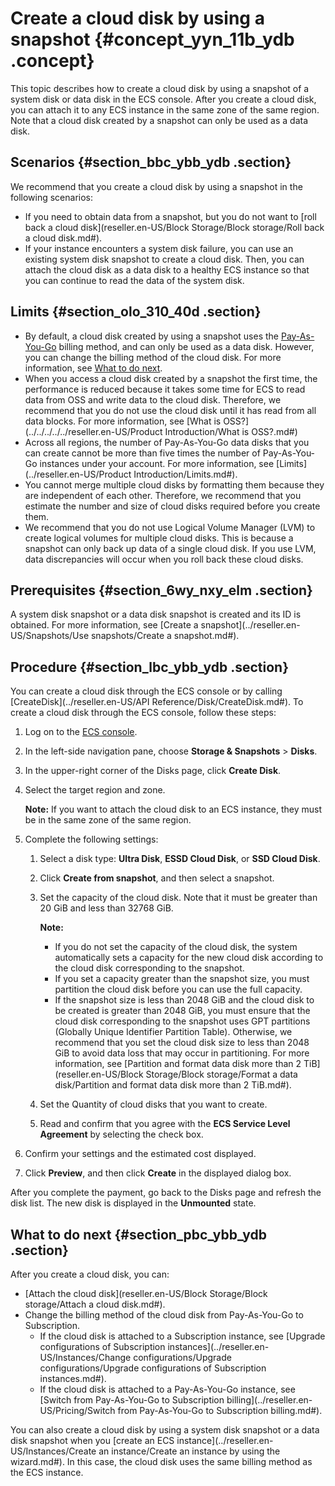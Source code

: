 # Create a cloud disk by using a snapshot {#concept_yyn_11b_ydb .concept}

This topic describes how to create a cloud disk by using a snapshot of a system disk or data disk in the ECS console. After you create a cloud disk, you can attach it to any ECS instance in the same zone of the same region. Note that a cloud disk created by a snapshot can only be used as a data disk.

## Scenarios {#section_bbc_ybb_ydb .section}

We recommend that you create a cloud disk by using a snapshot in the following scenarios:

-   If you need to obtain data from a snapshot, but you do not want to [roll back a cloud disk](reseller.en-US/Block Storage/Block storage/Roll back a cloud disk.md#).
-   If your instance encounters a system disk failure, you can use an existing system disk snapshot to create a cloud disk. Then, you can attach the cloud disk as a data disk to a healthy ECS instance so that you can continue to read the data of the system disk.

## Limits {#section_olo_310_40d .section}

-   By default, a cloud disk created by using a snapshot uses the [Pay-As-You-Go](../reseller.en-US/Pricing/Pay-As-You-Go.md#) billing method, and can only be used as a data disk. However, you can change the billing method of the cloud disk. For more information, see [What to do next](#section_pbc_ybb_ydb).
-   When you access a cloud disk created by a snapshot the first time, the performance is reduced because it takes some time for ECS to read data from OSS and write data to the cloud disk. Therefore, we recommend that you do not use the cloud disk until it has read from all data blocks. For more information, see [What is OSS?](../../../../../reseller.en-US/Product Introduction/What is OSS?.md#)
-   Across all regions, the number of Pay-As-You-Go data disks that you can create cannot be more than five times the number of Pay-As-You-Go instances under your account. For more information, see [Limits](../reseller.en-US/Product Introduction/Limits.md#).
-   You cannot merge multiple cloud disks by formatting them because they are independent of each other. Therefore, we recommend that you estimate the number and size of cloud disks required before you create them.
-   We recommend that you do not use Logical Volume Manager \(LVM\) to create logical volumes for multiple cloud disks. This is because a snapshot can only back up data of a single cloud disk. If you use LVM, data discrepancies will occur when you roll back these cloud disks.

## Prerequisites {#section_6wy_nxy_elm .section}

A system disk snapshot or a data disk snapshot is created and its ID is obtained. For more information, see [Create a snapshot](../reseller.en-US/Snapshots/Use snapshots/Create a snapshot.md#).

## Procedure {#section_lbc_ybb_ydb .section}

You can create a cloud disk through the ECS console or by calling [CreateDisk](../reseller.en-US/API Reference/Disk/CreateDisk.md#). To create a cloud disk through the ECS console, follow these steps:

1.  Log on to the [ECS console](https://partners-intl.console.aliyun.com/#/ecs).
2.  In the left-side navigation pane, choose **Storage & Snapshots** \> **Disks**.
3.  In the upper-right corner of the Disks page, click **Create Disk**.
4.  Select the target region and zone.

    **Note:** If you want to attach the cloud disk to an ECS instance, they must be in the same zone of the same region.

5.  Complete the following settings:
    1.  Select a disk type: **Ultra Disk**, **ESSD Cloud Disk**, or **SSD Cloud Disk**.
    2.  Click **Create from snapshot**, and then select a snapshot.
    3.  Set the capacity of the cloud disk. Note that it must be greater than 20 GiB and less than 32768 GiB.

        **Note:** 

        -   If you do not set the capacity of the cloud disk, the system automatically sets a capacity for the new cloud disk according to the cloud disk corresponding to the snapshot.
        -   If you set a capacity greater than the snapshot size, you must partition the cloud disk before you can use the full capacity.
        -   If the snapshot size is less than 2048 GiB and the cloud disk to be created is greater than 2048 GiB, you must ensure that the cloud disk corresponding to the snapshot uses GPT partitions \(Globally Unique Identifier Partition Table\). Otherwise, we recommend that you set the cloud disk size to less than 2048 GiB to avoid data loss that may occur in partitioning. For more information, see [Partition and format data disk more than 2 TiB](reseller.en-US/Block Storage/Block storage/Format a data disk/Partition and format data disk more than 2 TiB.md#).
    4.  Set the Quantity of cloud disks that you want to create.
    5.  Read and confirm that you agree with the **ECS Service Level Agreement** by selecting the check box.
6.  Confirm your settings and the estimated cost displayed.
7.  Click **Preview**, and then click **Create** in the displayed dialog box.

After you complete the payment, go back to the Disks page and refresh the disk list. The new disk is displayed in the **Unmounted** state.

## What to do next {#section_pbc_ybb_ydb .section}

After you create a cloud disk, you can:

-   [Attach the cloud disk](reseller.en-US/Block Storage/Block storage/Attach a cloud disk.md#).
-   Change the billing method of the cloud disk from Pay-As-You-Go to Subscription.
    -   If the cloud disk is attached to a Subscription instance, see [Upgrade configurations of Subscription instances](../reseller.en-US/Instances/Change configurations/Upgrade configurations/Upgrade configurations of Subscription instances.md#).
    -   If the cloud disk is attached to a Pay-As-You-Go instance, see [Switch from Pay-As-You-Go to Subscription billing](../reseller.en-US/Pricing/Switch from Pay-As-You-Go to Subscription billing.md#).

You can also create a cloud disk by using a system disk snapshot or a data disk snapshot when you [create an ECS instance](../reseller.en-US/Instances/Create an instance/Create an instance by using the wizard.md#). In this case, the cloud disk uses the same billing method as the ECS instance.

